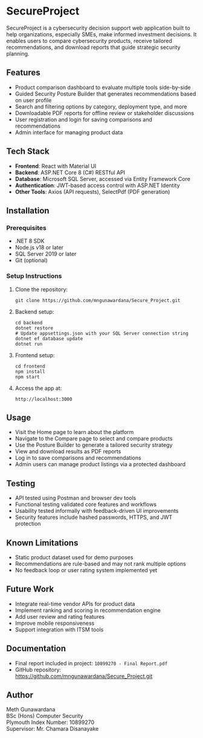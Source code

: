 # SecureProject

SecureProject is a cybersecurity decision support web application built to help organizations, especially SMEs, make informed investment decisions. It enables users to compare cybersecurity products, receive tailored recommendations, and download reports that guide strategic security planning.

## Features

- Product comparison dashboard to evaluate multiple tools side-by-side
- Guided Security Posture Builder that generates recommendations based on user profile
- Search and filtering options by category, deployment type, and more
- Downloadable PDF reports for offline review or stakeholder discussions
- User registration and login for saving comparisons and recommendations
- Admin interface for managing product data

## Tech Stack

- **Frontend**: React with Material UI
- **Backend**: ASP.NET Core 8 (C#) RESTful API
- **Database**: Microsoft SQL Server, accessed via Entity Framework Core
- **Authentication**: JWT-based access control with ASP.NET Identity
- **Other Tools**: Axios (API requests), SelectPdf (PDF generation)

## Installation

### Prerequisites

- .NET 8 SDK
- Node.js v18 or later
- SQL Server 2019 or later
- Git (optional)

### Setup Instructions

1. Clone the repository:
   ```
   git clone https://github.com/mngunawardana/Secure_Project.git
   ```

2. Backend setup:
   ```
   cd backend
   dotnet restore
   # Update appsettings.json with your SQL Server connection string
   dotnet ef database update
   dotnet run
   ```

3. Frontend setup:
   ```
   cd frontend
   npm install
   npm start
   ```

4. Access the app at:
   ```
   http://localhost:3000
   ```

## Usage

- Visit the Home page to learn about the platform
- Navigate to the Compare page to select and compare products
- Use the Posture Builder to generate a tailored security strategy
- View and download results as PDF reports
- Log in to save comparisons and recommendations
- Admin users can manage product listings via a protected dashboard

## Testing

- API tested using Postman and browser dev tools
- Functional testing validated core features and workflows
- Usability tested informally with feedback-driven UI improvements
- Security features include hashed passwords, HTTPS, and JWT protection

## Known Limitations

- Static product dataset used for demo purposes
- Recommendations are rule-based and may not rank multiple options
- No feedback loop or user rating system implemented yet

## Future Work

- Integrate real-time vendor APIs for product data
- Implement ranking and scoring in recommendation engine
- Add user review and rating features
- Improve mobile responsiveness
- Support integration with ITSM tools

## Documentation

- Final report included in project: `10899270 - Final Report.pdf`
- GitHub repository: https://github.com/mngunawardana/Secure_Project.git

## Author

Meth Gunawardana  
BSc (Hons) Computer Security  
Plymouth Index Number: 10899270  
Supervisor: Mr. Chamara Disanayake
